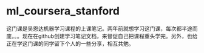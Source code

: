 # ml_coursera_stanford
这门课是吴恩达机器学习课程的上课笔记。两年前就想学习这门课，每次都半途而废。。。现在在github创建学习笔记文档，来督促自己把课程重头学完。另外，也给正在学这门课的同学留下个人的一些分享，相互共勉。
